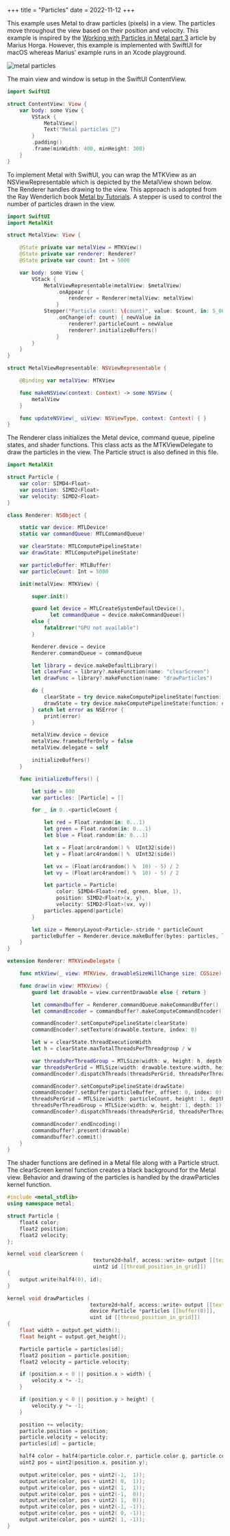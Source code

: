 +++
title = "Particles"
date = 2022-11-12
+++

This example uses Metal to draw particles (pixels) in a view. The particles move throughout the view based on their position and velocity. This example is inspired by the [Working with Particles in Metal part 3](https://metalkit.org/2017/11/30/working-with-particles-in-metal-part-3/) article by Marius Horga. However, this example is implemented with SwiftUI for macOS whereas Marius' example runs in an Xcode playground.

<p><img src="/swift-macos/img/metal-particles.png" style="max-width:400px;" alt="metal particles"></p>

The main view and window is setup in the SwiftUI ContentView.

```swift
import SwiftUI

struct ContentView: View {
    var body: some View {
        VStack {
            MetalView()
            Text("Metal particles 🤘")
        }
        .padding()
        .frame(minWidth: 400, minHeight: 300)
    }
}
```

To implement Metal with SwiftUI, you can wrap the MTKView as an NSViewRepresentable which is depicted by the MetalView shown below. The Renderer handles drawing to the view. This approach is adopted from the Ray Wenderlich book [Metal by Tutorials](https://www.raywenderlich.com/books/metal-by-tutorials). A stepper is used to control the number of particles drawn in the view.

```swift
import SwiftUI
import MetalKit

struct MetalView: View {

    @State private var metalView = MTKView()
    @State private var renderer: Renderer?
    @State private var count: Int = 5000

    var body: some View {
        VStack {
            MetalViewRepresentable(metalView: $metalView)
                .onAppear {
                    renderer = Renderer(metalView: metalView)
                }
            Stepper("Particle count: \(count)", value: $count, in: 5_000...55_000, step: 10_000)
                .onChange(of: count) { newValue in
                    renderer?.particleCount = newValue
                    renderer?.initializeBuffers()
                }
        }
    }
}

struct MetalViewRepresentable: NSViewRepresentable {

    @Binding var metalView: MTKView

    func makeNSView(context: Context) -> some NSView {
        metalView
    }

    func updateNSView(_ uiView: NSViewType, context: Context) { }
}
```

The Renderer class initializes the Metal device, command queue, pipeline states, and shader functions. This class acts as the MTKViewDelegate to draw the particles in the view. The Particle struct is also defined in this file.

```swift
import MetalKit

struct Particle {
    var color: SIMD4<Float>
    var position: SIMD2<Float>
    var velocity: SIMD2<Float>
}

class Renderer: NSObject {

    static var device: MTLDevice!
    static var commandQueue: MTLCommandQueue!

    var clearState: MTLComputePipelineState!
    var drawState: MTLComputePipelineState!

    var particleBuffer: MTLBuffer!
    var particleCount: Int = 5000

    init(metalView: MTKView) {

        super.init()

        guard let device = MTLCreateSystemDefaultDevice(),
              let commandQueue = device.makeCommandQueue()
        else {
            fatalError("GPU not available")
        }

        Renderer.device = device
        Renderer.commandQueue = commandQueue

        let library = device.makeDefaultLibrary()
        let clearFunc = library?.makeFunction(name: "clearScreen")
        let drawFunc = library?.makeFunction(name: "drawParticles")

        do {
            clearState = try device.makeComputePipelineState(function: clearFunc!)
            drawState = try device.makeComputePipelineState(function: drawFunc!)
        } catch let error as NSError {
            print(error)
        }

        metalView.device = device
        metalView.framebufferOnly = false
        metalView.delegate = self

        initializeBuffers()
    }

    func initializeBuffers() {

        let side = 800
        var particles: [Particle] = []

        for _ in 0..<particleCount {

            let red = Float.random(in: 0...1)
            let green = Float.random(in: 0...1)
            let blue = Float.random(in: 0...1)

            let x = Float(arc4random() %  UInt32(side))
            let y = Float(arc4random() %  UInt32(side))

            let vx = (Float(arc4random() %  10) - 5) / 2
            let vy = (Float(arc4random() %  10) - 5) / 2

            let particle = Particle(
                color: SIMD4<Float>(red, green, blue, 1),
                position: SIMD2<Float>(x, y),
                velocity: SIMD2<Float>(vx, vy))
            particles.append(particle)
        }

        let size = MemoryLayout<Particle>.stride * particleCount
        particleBuffer = Renderer.device.makeBuffer(bytes: particles, length: size)
    }
}

extension Renderer: MTKViewDelegate {

    func mtkView(_ view: MTKView, drawableSizeWillChange size: CGSize) { }

    func draw(in view: MTKView) {
        guard let drawable = view.currentDrawable else { return }

        let commandbuffer = Renderer.commandQueue.makeCommandBuffer()
        let commandEncoder = commandbuffer?.makeComputeCommandEncoder()

        commandEncoder?.setComputePipelineState(clearState)
        commandEncoder?.setTexture(drawable.texture, index: 0)

        let w = clearState.threadExecutionWidth
        let h = clearState.maxTotalThreadsPerThreadgroup / w

        var threadsPerThreadGroup = MTLSize(width: w, height: h, depth: 1)
        var threadsPerGrid = MTLSize(width: drawable.texture.width, height: drawable.texture.height, depth: 1)
        commandEncoder?.dispatchThreads(threadsPerGrid, threadsPerThreadgroup: threadsPerThreadGroup)

        commandEncoder?.setComputePipelineState(drawState)
        commandEncoder?.setBuffer(particleBuffer, offset: 0, index: 0)
        threadsPerGrid = MTLSize(width: particleCount, height: 1, depth: 1)
        threadsPerThreadGroup = MTLSize(width: w, height: 1, depth: 1)
        commandEncoder?.dispatchThreads(threadsPerGrid, threadsPerThreadgroup: threadsPerThreadGroup)

        commandEncoder?.endEncoding()
        commandbuffer?.present(drawable)
        commandbuffer?.commit()
    }
}
```

The shader functions are defined in a Metal file along with a Particle struct. The clearScreen kernel function creates a black background for the Metal view. Behavior and drawing of the particles is handled by the drawParticles kernel function.

```cpp
#include <metal_stdlib>
using namespace metal;

struct Particle {
    float4 color;
    float2 position;
    float2 velocity;
};

kernel void clearScreen (
                            texture2d<half, access::write> output [[texture(0)]],
                            uint2 id [[thread_position_in_grid]])
{
    output.write(half4(0), id);
}

kernel void drawParticles (
                           texture2d<half, access::write> output [[texture(0)]],
                           device Particle *particles [[buffer(0)]],
                           uint id [[thread_position_in_grid]])
{
    float width = output.get_width();
    float height = output.get_height();

    Particle particle = particles[id];
    float2 position = particle.position;
    float2 velocity = particle.velocity;

    if (position.x < 0 || position.x > width) {
        velocity.x *= -1;
    }

    if (position.y < 0 || position.y > height) {
        velocity.y *= -1;
    }

    position += velocity;
    particle.position = position;
    particle.velocity = velocity;
    particles[id] = particle;

    half4 color = half4(particle.color.r, particle.color.g, particle.color.b, 1);
    uint2 pos = uint2(position.x, position.y);

    output.write(color, pos + uint2(-1,  1));
    output.write(color, pos + uint2( 0,  1));
    output.write(color, pos + uint2( 1,  1));
    output.write(color, pos + uint2(-1,  0));
    output.write(color, pos + uint2( 1,  0));
    output.write(color, pos + uint2(-1, -1));
    output.write(color, pos + uint2( 0, -1));
    output.write(color, pos + uint2( 1, -1));
}
```
